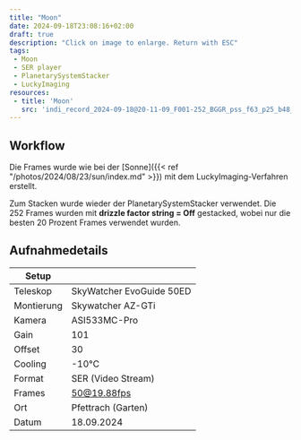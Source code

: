 ```yaml
---
title: "Moon"
date: 2024-09-18T23:08:16+02:00
draft: true
description: "Click on image to enlarge. Return with ESC" 
tags:
 - Moon
 - SER player
 - PlanetarySystemStacker
 - LuckyImaging
resources:
 - title: 'Moon'
   src: 'indi_record_2024-09-18@20-11-09_F001-252_BGGR_pss_f63_p25_b48_ap153_gpp_v3.png'
---
```


## Workflow

Die Frames wurde wie bei der [Sonne]({{< ref "/photos/2024/08/23/sun/index.md" >}}) mit dem LuckyImaging-Verfahren erstellt.

Zum Stacken wurde wieder der PlanetarySystemStacker verwendet.
Die 252 Frames wurden mit __drizzle factor string = Off__ gestacked, wobei nur die besten 20 Prozent Frames verwendet wurden.

## Aufnahmedetails
|Setup       |                          |
|------------|--------------------------|
|Teleskop | SkyWatcher EvoGuide 50ED |
|Montierung | Skywatcher AZ-GTi |
|Kamera | ASI533MC-Pro |
|Gain | 101 |
|Offset | 30 |
|Cooling | -10°C |
|Format|SER (Video Stream)|
|Frames | 50@19.88fps |
|Ort | Pfettrach (Garten) |
|Datum | 18.09.2024 |
